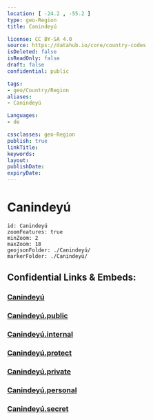 ```yaml
---
location: [ -24.2 , -55.2 ] 
type: geo-Region
title: Canindeyú

license: CC BY-SA 4.0
source: https://datahub.io/core/country-codes
isDeleted: false
isReadOnly: false
draft: false
confidential: public

tags:
- geo/Country/Region
aliases:
- Canindeyú

Languages:
- de

cssclasses: geo-Region
publish: true
linkTitle: 
keywords: 
layout: 
publishDate: 
expiryDate: 
---
```


# Canindeyú

```leaflet
id: Canindeyú
zoomFeatures: true 
minZoom: 2 
maxZoom: 18
geojsonFolder: ./Canindeyú/
markerFolder: ./Canindeyú/
```


## Confidential Links & Embeds: 

### [Canindeyú](/_Standards/Earth/Continent/America~South/Paraguay/departments~Paraguay/Canindeyú.md) 

### [Canindeyú.public](/_public/Earth/Continent/America~South/Paraguay/departments~Paraguay/Canindeyú.public.md) 

### [Canindeyú.internal](/_internal/Earth/Continent/America~South/Paraguay/departments~Paraguay/Canindeyú.internal.md) 

### [Canindeyú.protect](/_protect/Earth/Continent/America~South/Paraguay/departments~Paraguay/Canindeyú.protect.md) 

### [Canindeyú.private](/_private/Earth/Continent/America~South/Paraguay/departments~Paraguay/Canindeyú.private.md) 

### [Canindeyú.personal](/_personal/Earth/Continent/America~South/Paraguay/departments~Paraguay/Canindeyú.personal.md) 

### [Canindeyú.secret](/_secret/Earth/Continent/America~South/Paraguay/departments~Paraguay/Canindeyú.secret.md)

